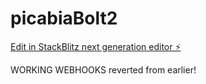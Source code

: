 # picabiaBolt2

[Edit in StackBlitz next generation editor ⚡️](https://stackblitz.com/~/github.com/profdl/picabiaBolt2)


WORKING WEBHOOKS
reverted from earlier!
